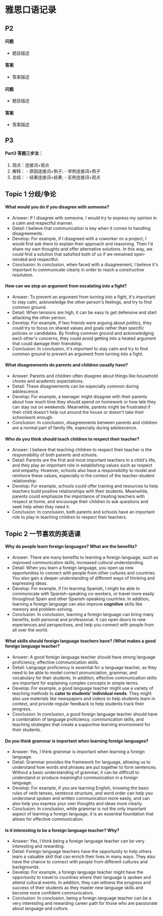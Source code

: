 # 雅思口语记录

## P2

#### 问题

- 题目描述

#### 答案

- 答案描述

#### 问题

- 题目描述

#### 答案

- 答案描述

## P3

#### Part3 答题三步法：
1. 观点：连接词+观点
2. 解释： - 原因连接词+例子;  - 举例连接词+例子
3. 总结： - 结果连接词+结果;  - 反例连接词+观点

## Topic 1 分歧/争论

####  What would you do if you disagree with someone?
* Answer: If I disagree with someone, I would try to express my opinion in a calm and respectful manner.
* Detail: I believe that communication is key when it comes to handling disagreements.     
* Develop: For example, if I disagreed with a coworker on a project, I would first ask them to explain their approach and reasoning. Then I'd share my own thoughts and offer alternative solutions.  In this way, we could find a solution that satisfied both of us if we remained open-minded and respectful.
* Conclusion: In conclusion, when faced with a disagreement, I believe it's important to communicate clearly in order to reach a constructive resolution.

####  How can we stop an argument from escalating into a fight?
* Answer: To prevent an argument from turning into a fight, it's important to stay calm, acknowledge the other person's feelings, and try to find common ground.
* Detail: When tensions are high, it can be easy to get defensive and start attacking the other person. 
* Develop: For example, if two friends were arguing about politics, they could try to focus on shared values and goals rather than specific policies or candidates. By finding common ground and acknowledging each other's concerns, they could avoid getting into a heated argument that could damage their friendship.
* Conclusion: In conclusion, it's important to stay calm and try to find common ground to prevent an argument from turning into a fight. 
    
####  What disagreements do parents and children usually have?
* Answer: Parents and children often disagree about things like household chores and academic expectations.
* Detail: These disagreements can be especially common during adolescence.
* Develop: For example, a teenager might disagree with their parents about how much time they should spend on homework or how late they can stay out on weekends. Meanwhile, parents might be frustrated if their child doesn't help out around the house or doesn't take their schoolwork enough.
* Conclusion: In conclusion, disagreements between parents and children are a normal part of family life, especially during adolescence. 
    
####  Who do you think should teach children to respect their teacher?
* Answer: I believe that teaching children to respect their teacher is the responsibility of both parents and schools.
* Detail: Parents are the first and most important teachers in a child's life, and they play an important role in establishing values such as respect and empathy. However, schools also have a responsibility to model and reinforce these values, especially in the context of the teacher-student relationship.
* Develop: For example, schools could offer training and resources to help teachers build positive relationships with their students. Meanwhile, parents could emphasize the importance of treating teachers with respect at home, and encourage their children to ask questions and seek help when they need it.
* Conclusion: In conclusion, both parents and schools have an important role to play in teaching children to respect their teachers.


## Topic 2 一节喜欢的英语课

####  Why do people learn foreign languages? What are the benefits?
* Answer: There are many benefits to learning a foreign language, such as improved communication skills, increased cultural understanding.
* Detail: When you learn a foreign language, you open up new opportunities to connect with people from other cultures and countries. You also gain a deeper understanding of different ways of thinking and expressing ideas. 
* Develop: For example, if I’m learning Spanish, I might be able to communicate with Spanish-speaking co-workers, or travel more easily throughout Spain and other Spanish-speaking countries. In addition, learning a foreign language can also improve **cognitive** skills like memory and problem-solving.
* Conclusion: In conclusion, learning a foreign language can bring many benefits, both personal and professional. It can open doors to new experiences and perspectives, and help you connect with people from all over the world.
    
####  What skills should foreign language teachers have? /What makes a good foreign language teacher?
* Answer: A good foreign language teacher should have strong language proficiency, effective communication skills.
* Detail: Language proficiency is essential for a language teacher, as they need to be able to model correct pronunciation, grammar, and vocabulary for their students. In addition, effective communication skills are important for explaining complex concepts in simple terms.
* Develop: For example, a good language teacher might use a variety of teaching methods to **cater to students' individual needs**. They might also use materials like newspapers and videos to help students learn in context, and provide regular feedback to help students track their progress.
* Conclusion: In conclusion, a good foreign language teacher should have a combination of language proficiency, communication skills, and teaching strategies that create a supportive learning environment for their students.
    
####  Do you think grammar is important when learning foreign languages?
* Answer: Yes, I think grammar is important when learning a foreign language.
* Detail: Grammar provides the framework for language, allowing us to understand how words and phrases are put together to form sentences. Without a basic understanding of grammar, it can be difficult to understand or produce meaningful communication in a foreign language.
* Develop: For example, if you are learning English, knowing the basic rules of verb tenses, sentence structure, and word order can help you understand spoken and written communication more easily, and can also help you express your own thoughts and ideas more clearly.
* Conclusion: In conclusion, while grammar is not the only important aspect of learning a foreign language, it is an essential foundation that allows for effective communication.
    
####  Is it interesting to be a foreign language teacher? Why?
* Answer: Yes, I think being a foreign language teacher can be very interesting and rewarding.
* Detail: Foreign language teachers have the opportunity to help others learn a valuable skill that can enrich their lives in many ways. They also have the chance to connect with people from different cultures and backgrounds.
* Develop: For example, a foreign language teacher might have the opportunity to travel to countries where their language is spoken and attend cultural events. In addition, they can witness the progress and success of their students as they master new language skills and become more confident communicators.
* Conclusion: In conclusion, being a foreign language teacher can be a very interesting and rewarding career path for those who are passionate about language and culture.



